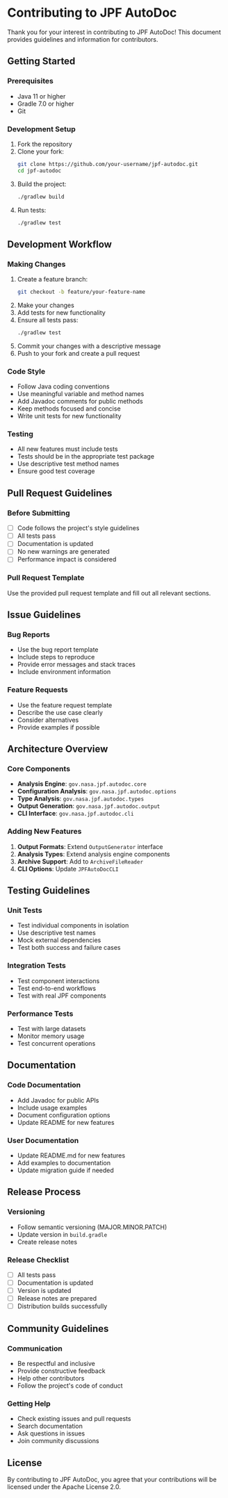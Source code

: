 # Contributing to JPF AutoDoc

Thank you for your interest in contributing to JPF AutoDoc! This document provides guidelines and information for contributors.

## Getting Started

### Prerequisites
- Java 11 or higher
- Gradle 7.0 or higher
- Git

### Development Setup
1. Fork the repository
2. Clone your fork:
   ```bash
   git clone https://github.com/your-username/jpf-autodoc.git
   cd jpf-autodoc
   ```
3. Build the project:
   ```bash
   ./gradlew build
   ```
4. Run tests:
   ```bash
   ./gradlew test
   ```

## Development Workflow

### Making Changes
1. Create a feature branch:
   ```bash
   git checkout -b feature/your-feature-name
   ```
2. Make your changes
3. Add tests for new functionality
4. Ensure all tests pass:
   ```bash
   ./gradlew test
   ```
5. Commit your changes with a descriptive message
6. Push to your fork and create a pull request

### Code Style
- Follow Java coding conventions
- Use meaningful variable and method names
- Add Javadoc comments for public methods
- Keep methods focused and concise
- Write unit tests for new functionality

### Testing
- All new features must include tests
- Tests should be in the appropriate test package
- Use descriptive test method names
- Ensure good test coverage

## Pull Request Guidelines

### Before Submitting
- [ ] Code follows the project's style guidelines
- [ ] All tests pass
- [ ] Documentation is updated
- [ ] No new warnings are generated
- [ ] Performance impact is considered

### Pull Request Template
Use the provided pull request template and fill out all relevant sections.

## Issue Guidelines

### Bug Reports
- Use the bug report template
- Include steps to reproduce
- Provide error messages and stack traces
- Include environment information

### Feature Requests
- Use the feature request template
- Describe the use case clearly
- Consider alternatives
- Provide examples if possible

## Architecture Overview

### Core Components
- **Analysis Engine**: `gov.nasa.jpf.autodoc.core`
- **Configuration Analysis**: `gov.nasa.jpf.autodoc.options`
- **Type Analysis**: `gov.nasa.jpf.autodoc.types`
- **Output Generation**: `gov.nasa.jpf.autodoc.output`
- **CLI Interface**: `gov.nasa.jpf.autodoc.cli`

### Adding New Features
1. **Output Formats**: Extend `OutputGenerator` interface
2. **Analysis Types**: Extend analysis engine components
3. **Archive Support**: Add to `ArchiveFileReader`
4. **CLI Options**: Update `JPFAutoDocCLI`

## Testing Guidelines

### Unit Tests
- Test individual components in isolation
- Use descriptive test names
- Mock external dependencies
- Test both success and failure cases

### Integration Tests
- Test component interactions
- Test end-to-end workflows
- Test with real JPF components

### Performance Tests
- Test with large datasets
- Monitor memory usage
- Test concurrent operations

## Documentation

### Code Documentation
- Add Javadoc for public APIs
- Include usage examples
- Document configuration options
- Update README for new features

### User Documentation
- Update README.md for new features
- Add examples to documentation
- Update migration guide if needed

## Release Process

### Versioning
- Follow semantic versioning (MAJOR.MINOR.PATCH)
- Update version in `build.gradle`
- Create release notes

### Release Checklist
- [ ] All tests pass
- [ ] Documentation is updated
- [ ] Version is updated
- [ ] Release notes are prepared
- [ ] Distribution builds successfully

## Community Guidelines

### Communication
- Be respectful and inclusive
- Provide constructive feedback
- Help other contributors
- Follow the project's code of conduct

### Getting Help
- Check existing issues and pull requests
- Search documentation
- Ask questions in issues
- Join community discussions

## License
By contributing to JPF AutoDoc, you agree that your contributions will be licensed under the Apache License 2.0. 